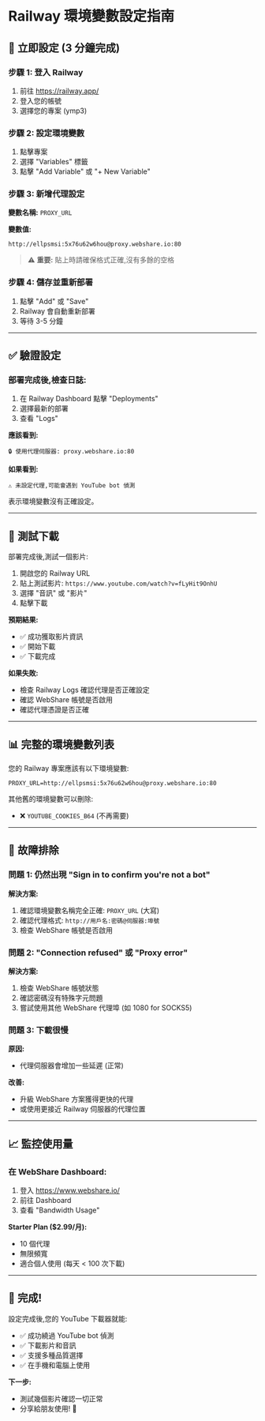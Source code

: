 # Railway 環境變數設定指南

## 🚀 立即設定 (3 分鐘完成)

### 步驟 1: 登入 Railway

1. 前往 https://railway.app/
2. 登入您的帳號
3. 選擇您的專案 (ymp3)

### 步驟 2: 設定環境變數

1. 點擊專案
2. 選擇 "Variables" 標籤
3. 點擊 "Add Variable" 或 "+ New Variable"

### 步驟 3: 新增代理設定

**變數名稱:** `PROXY_URL`

**變數值:**
```
http://ellpsmsi:5x76u62w6hou@proxy.webshare.io:80
```

> ⚠️ **重要:** 貼上時請確保格式正確,沒有多餘的空格

### 步驟 4: 儲存並重新部署

1. 點擊 "Add" 或 "Save"
2. Railway 會自動重新部署
3. 等待 3-5 分鐘

---

## ✅ 驗證設定

### 部署完成後,檢查日誌:

1. 在 Railway Dashboard 點擊 "Deployments"
2. 選擇最新的部署
3. 查看 "Logs"

**應該看到:**
```
🔒 使用代理伺服器: proxy.webshare.io:80
```

**如果看到:**
```
⚠️ 未設定代理,可能會遇到 YouTube bot 偵測
```
表示環境變數沒有正確設定。

---

## 🧪 測試下載

部署完成後,測試一個影片:

1. 開啟您的 Railway URL
2. 貼上測試影片: `https://www.youtube.com/watch?v=fLyHit9OnhU`
3. 選擇 "音訊" 或 "影片"
4. 點擊下載

**預期結果:**
- ✅ 成功獲取影片資訊
- ✅ 開始下載
- ✅ 下載完成

**如果失敗:**
- 檢查 Railway Logs 確認代理是否正確設定
- 確認 WebShare 帳號是否啟用
- 確認代理憑證是否正確

---

## 📊 完整的環境變數列表

您的 Railway 專案應該有以下環境變數:

```
PROXY_URL=http://ellpsmsi:5x76u62w6hou@proxy.webshare.io:80
```

其他舊的環境變數可以刪除:
- ❌ `YOUTUBE_COOKIES_B64` (不再需要)

---

## 🔧 故障排除

### 問題 1: 仍然出現 "Sign in to confirm you're not a bot"

**解決方案:**
1. 確認環境變數名稱完全正確: `PROXY_URL` (大寫)
2. 確認代理格式: `http://用戶名:密碼@伺服器:埠號`
3. 檢查 WebShare 帳號是否啟用

### 問題 2: "Connection refused" 或 "Proxy error"

**解決方案:**
1. 檢查 WebShare 帳號狀態
2. 確認密碼沒有特殊字元問題
3. 嘗試使用其他 WebShare 代理埠 (如 1080 for SOCKS5)

### 問題 3: 下載很慢

**原因:**
- 代理伺服器會增加一些延遲 (正常)

**改善:**
- 升級 WebShare 方案獲得更快的代理
- 或使用更接近 Railway 伺服器的代理位置

---

## 📈 監控使用量

### 在 WebShare Dashboard:

1. 登入 https://www.webshare.io/
2. 前往 Dashboard
3. 查看 "Bandwidth Usage"

**Starter Plan ($2.99/月):**
- 10 個代理
- 無限頻寬
- 適合個人使用 (每天 < 100 次下載)

---

## 🎉 完成!

設定完成後,您的 YouTube 下載器就能:

- ✅ 成功繞過 YouTube bot 偵測
- ✅ 下載影片和音訊
- ✅ 支援多種品質選擇
- ✅ 在手機和電腦上使用

**下一步:**
- 測試幾個影片確認一切正常
- 分享給朋友使用! 🚀
